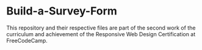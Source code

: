# Build-a-Survey-Form
This repository and their respective files are part of the second work of the curriculum and achievement of the Responsive Web Design Certification at FreeCodeCamp.
